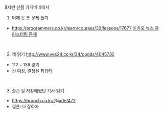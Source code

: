 8시반 신림 카페베네에서

1. 어제 못 푼 문제 풀기
- https://programmers.co.kr/learn/courses/30/lessons/17677
[카카오 뉴스 클러스터링 문제](https://github.com/jangjichang/Today-I-Learn/blob/master/Algorithm/kakao5.py)
<br>

2. 책 읽기
http://www.yes24.co.kr/24/goods/4045732
- 112 ~ 136 읽기
- 긴 여정, 열정을 키워라
<br>

3. 출근 길 저장해뒀던 기사 읽기
- https://brunch.co.kr/@jade/472
- 결론: til 잘하자
